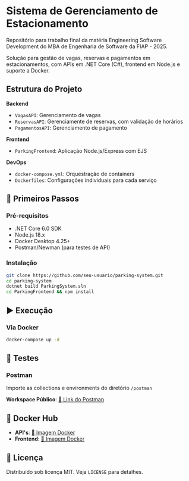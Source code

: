 

# Sistema de Gerenciamento de Estacionamento  

Repositório para trabalho final da matéria Engineering Software Development do MBA de Engenharia de Software da FIAP - 2025.

Solução para gestão de vagas, reservas e pagamentos em estacionamentos, com APIs em .NET Core (C#), frontend em Node.js e suporte a Docker.  

## Estrutura do Projeto  
**Backend**  
- `VagasAPI`: Gerenciamento de vagas  
- `ReservasAPI`: Gerenciamente de reservas, com validação de horários  
- `PagamentosAPI`: Gerenciamento de pagamento  

**Frontend**  
- `ParkingFrontend`: Aplicação Node.js/Express com EJS  

**DevOps**  
- `docker-compose.yml`: Orquestração de containers  
- `Dockerfiles`: Configurações individuais para cada serviço  

## 🚀 Primeiros Passos  

### Pré-requisitos  
- .NET Core 6.0 SDK  
- Node.js 18.x  
- Docker Desktop 4.25+  
- Postman/Newman (para testes de API)  

### Instalação  
```bash
git clone https://github.com/seu-usuario/parking-system.git
cd parking-system
dotnet build ParkingSystem.sln
cd ParkingFrontend && npm install
```

## ▶️ Execução  

### Via Docker  
```bash
docker-compose up -d
```

## 🧪 Testes  

### Postman  
Importe as collections e environments do diretório `/postman`  

**Workspace Público**: [🔗 Link do Postman](https://www.postman.com/smart-park-7334/fiap-95aoj/overview)  

## 🐳 Docker Hub  
- **API's**: [🔗 Imagem Docker](https://hub.docker.com/r/thomasweyand/fiap_95aoj_smart_park-backend) 
- **Frontend**: [🔗 Imagem Docker](https://hub.docker.com/r/thomasweyand/fiap_95aoj_smart_park-frontend) 


## 📄 Licença  
Distribuído sob licença MIT. Veja `LICENSE` para detalhes.
